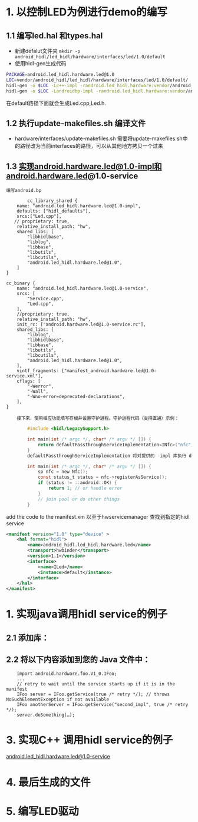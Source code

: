 
# 1. 以控制LED为例进行demo的编写
## 1.1 编写led.hal 和types.hal
- 新建defalut文件夹
`mkdir -p android_hidl/led_hidl/hardware/interfaces/led/1.0/default`
- 使用hidl-gen生成代码
```bash
PACKAGE=android.led_hidl.hardware.led@1.0
LOC=vendor/android_hidl/led_hidl/hardware/interfaces/led/1.0/default/
hidl-gen -o $LOC -Lc++-impl -randroid.led_hidl.hardware:vendor/android_hidl/led_hidl/hardware/interfaces -randroid.hidl:system/libhidl/transport $PACKAGE
hidl-gen -o $LOC -Landroidbp-impl -randroid.led_hidl.hardware:vendor/android_hidl/led_hidl/hardware/interfaces -randroid.hidl:system/libhidl/transport $PACKAGE
```
在default路径下面就会生成Led.cpp,Led.h.
## 1.2 执行update-makefiles.sh 编译文件

- hardware/interfaces/update-makefiles.sh
需要将update-makefiles.sh中的路径改为当前interfaces的路径，可以从其他地方拷贝一个过来

## 1.3 实现android.hardware.led@1.0-impl和android.hardware.led@1.0-service
	编写android.bp
```
		cc_library_shared {
    name: "android.led_hidl.hardware.led@1.0-impl",
    defaults: ["hidl_defaults"],
    srcs:["Led.cpp"],
   // proprietary: true,
    relative_install_path: "hw",
    shared_libs: [
        "libhidlbase",
        "liblog",
        "libbase",
        "libutils",
        "libcutils",
        "android.led_hidl.hardware.led@1.0",
    ]
}

cc_binary {
    name: "android.led_hidl.hardware.led@1.0-service",
    srcs: [
        "Service.cpp",
        "Led.cpp",
    ],
    //proprietary: true,
    relative_install_path: "hw",
    init_rc: ["android.hardware.led@1.0-service.rc"],
    shared_libs: [
        "liblog",
        "libhidlbase",
        "libbase",
        "libutils",
        "libcutils",
        "android.led_hidl.hardware.led@1.0",
    ],
    vintf_fragments: ["manifest_android.hardware.led@1.0-service.xml"],
    cflags: [
        "-Werror",
        "-Wall",
        "-Wno-error=deprecated-declarations",
    ],
}
```
		接下来，使用相应功能填写存根并设置守护进程。守护进程代码（支持直通）示例：
```c
		#include <hidl/LegacySupport.h>

		int main(int /* argc */, char* /* argv */ []) {
			return defaultPassthroughServiceImplementation<INfc>("nfc");
		}
		defaultPassthroughServiceImplementation 将对提供的 -impl 库执行 dlopen() 操作，并将其作为绑定式服务提供。守护进程代码（对于纯绑定式服务）示例：

		int main(int /* argc */, char* /* argv */ []) {
			sp nfc = new Nfc();
			const status_t status = nfc->registerAsService();
			if (status != ::android::OK) {
				return 1; // or handle error
			}
			// join pool or do other things
		}
```
add the code to the manifest.xm 以至于hwservicemanager 查找到指定的hidl service
```xml
<manifest version="1.0" type="device" >
    <hal format="hidl">
        <name>android_hidl.led_hidl.hardware.led</name>
        <transport>hwbinder</transport>
        <version>1.1</version>
        <interface>
            <name>ILed</name>
            <instance>default</instance>
        </interface>
    </hal>
</manifest>

```


# 1. 实现java调用hidl service的例子
##	2.1 添加库：
##	2.2 将以下内容添加到您的 Java 文件中：
		import android.hardware.foo.V1_0.IFoo;
		...
		// retry to wait until the service starts up if it is in the manifest
		IFoo server = IFoo.getService(true /* retry */); // throws NoSuchElementException if not available
		IFoo anotherServer = IFoo.getService("second_impl", true /* retry */);
		server.doSomething(…);


# 3. 实现C++ 调用hidl service的例子
android.led_hidl.hardware.led@1.0-service


# 4. 最后生成的文件


# 5. 编写LED驱动

